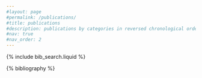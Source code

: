 ```yaml
---
#layout: page
#permalink: /publications/
#title: publications
#description: publications by categories in reversed chronological order. generated by jekyll-scholar.
#nav: true
#nav_order: 2
---
```


<!-- _pages/publications.md -->

<!-- Bibsearch Feature -->

{% include bib_search.liquid %}

<div class="publications">

{% bibliography %}

</div>
